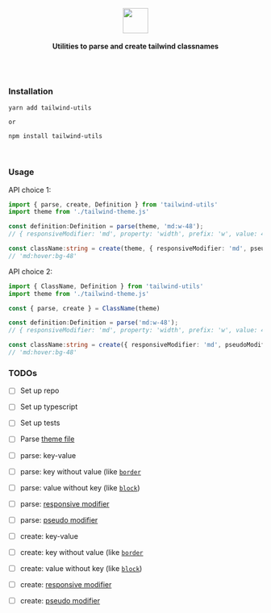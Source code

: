 <p align="center">
  <img src="https://avatars2.githubusercontent.com/u/71650913?s=200&v=4" height="50px"/>
  <br><br>
  <b>Utilities to parse and create tailwind classnames</b>
  <br><br/>
</p>

&nbsp;

### Installation

```
yarn add tailwind-utils

or

npm install tailwind-utils
```

&nbsp;

### Usage


API choice 1:

```ts
import { parse, create, Definition } from 'tailwind-utils'
import theme from './tailwind-theme.js'

const definition:Definition = parse(theme, 'md:w-48');
// { responsiveModifier: 'md', property: 'width', prefix: 'w', value: 48 }

const className:string = create(theme, { responsiveModifier: 'md', pseudoModifier: 'hover', property: 'backgroundColor', value: 'red-500' })
// 'md:hover:bg-48'
```

API choice 2:

```ts
import { ClassName, Definition } from 'tailwind-utils'
import theme from './tailwind-theme.js'

const { parse, create } = ClassName(theme)

const definition:Definition = parse('md:w-48');
// { responsiveModifier: 'md', property: 'width', prefix: 'w', value: 48 }

const className:string = create({ responsiveModifier: 'md', pseudoModifier: 'hover', property: 'backgroundColor', value: 'red-500' })
// 'md:hover:bg-48'
```

### TODOs

- [ ] Set up repo
- [ ] Set up typescript
- [ ] Set up tests
- [ ] Parse [theme file](https://tailwindcss.com/docs/configuration#creating-your-configuration-file)
- [ ] parse: key-value
- [ ] parse: key without value (like [`border`](https://tailwindcss.com/docs/border-width)
- [ ] parse: value without key (like [`block`](https://tailwindcss.com/docs/display#block))
- [ ] parse: [responsive modifier](https://tailwindcss.com/docs/responsive-design)
- [ ] parse: [pseudo modifier](https://tailwindcss.com/docs/hover-focus-and-other-states)
- [ ] create: key-value
- [ ] create: key without value (like [`border`](https://tailwindcss.com/docs/border-width)
- [ ] create: value without key (like [`block`](https://tailwindcss.com/docs/display#block))
- [ ] create: [responsive modifier](https://tailwindcss.com/docs/responsive-design)
- [ ] create: [pseudo modifier](https://tailwindcss.com/docs/hover-focus-and-other-states)


